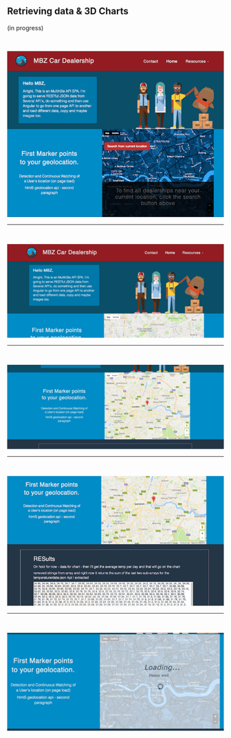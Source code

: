 ## Retrieving data & 3D Charts
(in progress)

 <br /> 
  
  ![screenshot7](public/builds/assets/images/screenshot7.png?raw=true "screenshot7")
  
  <hr />
  
  <br />
  
  
  ![screenshot3](public/builds/assets/images/screenshot3.png?raw=true "screenshot3")
  
  
<hr />
  
  <br />
  
  
  ![screenshot4](public/builds/assets/images/screenshot4.png?raw=true "screenshot4")
  
  
  <hr />
  
  <br />
  
  
  ![screenshot6](public/builds/assets/images/screenshot6.png?raw=true "screenshot6")
  
  
 <hr />
  
  <br />
  
  
  ![screenshot8](public/builds/assets/images/screenshot8.png?raw=true "screenshot8")
